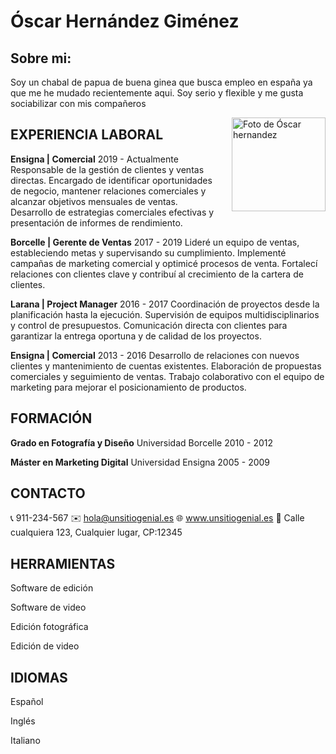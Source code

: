 # Óscar Hernández Giménez

## Sobre mi:
Soy un chabal de papua de buena ginea que busca empleo en españa ya que me he mudado recientemente aqui.
Soy serio y flexible y me gusta sociabilizar con mis compañeros

<img src="https://images.pexels.com/photos/14375833/pexels-photo-14375833.jpeg?auto=compress&cs=tinysrgb&dpr=1&w=500" alt="Foto de Óscar hernandez" style="float: right; width: 150px; height: auto; margin-left: 20px;"/>

## EXPERIENCIA LABORAL

**Ensigna | Comercial**
2019 - Actualmente
Responsable de la gestión de clientes y ventas directas. Encargado de identificar oportunidades de negocio, mantener relaciones comerciales y alcanzar objetivos mensuales de ventas. Desarrollo de estrategias comerciales efectivas y presentación de informes de rendimiento.

**Borcelle | Gerente de Ventas**
2017 - 2019
Lideré un equipo de ventas, estableciendo metas y supervisando su cumplimiento. Implementé campañas de marketing comercial y optimicé procesos de venta. Fortalecí relaciones con clientes clave y contribuí al crecimiento de la cartera de clientes.

**Larana | Project Manager**
2016 - 2017
Coordinación de proyectos desde la planificación hasta la ejecución. Supervisión de equipos multidisciplinarios y control de presupuestos. Comunicación directa con clientes para garantizar la entrega oportuna y de calidad de los proyectos.

**Ensigna | Comercial**
2013 - 2016
Desarrollo de relaciones con nuevos clientes y mantenimiento de cuentas existentes. Elaboración de propuestas comerciales y seguimiento de ventas. Trabajo colaborativo con el equipo de marketing para mejorar el posicionamiento de productos.

## FORMACIÓN

**Grado en Fotografía y Diseño**
Universidad Borcelle
2010 - 2012

**Máster en Marketing Digital**
Universidad Ensigna
2005 - 2009

## CONTACTO
📞 911-234-567
✉️ hola@unsitiogenial.es
🌐 www.unsitiogenial.es
📍 Calle cualquiera 123,
Cualquier lugar, CP:12345

## HERRAMIENTAS

Software de edición

Software de video

Edición fotográfica

Edición de video

## IDIOMAS

Español

Inglés

Italiano

